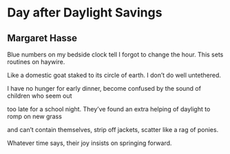 # Day after Daylight Savings
## Margaret Hasse
Blue numbers on my bedside clock
tell I forgot to change the hour.
This sets routines on haywire.

Like a domestic goat staked
to its circle of earth.
I don’t do well untethered.

I have no hunger for early dinner,
become confused by the sound
of children who seem out

too late for a school night.
They’ve found an extra helping
of daylight to romp on new grass

and can’t contain themselves,
strip off jackets, scatter
like a rag of ponies.

Whatever time says,
their joy insists
on springing forward.